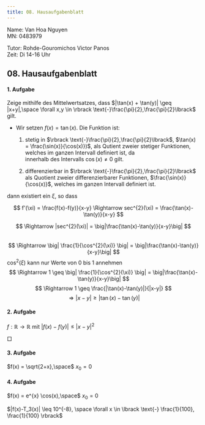 ```yaml
---
title: 08. Hausaufgabenblatt
---
```

Name: Van Hoa Nguyen  
MN: 0483979

Tutor: Rohde-Gouromichos Victor Panos  
Zeit: Di 14-16 Uhr

## 08. Hausaufgabenblatt

#### 1. Aufgabe
Zeige mithilfe des Mittelwertsatzes, dass $|\tan(x) + \tan(y)| \geq |x+y|,\space \forall x,y \in \rbrack \text{-}\frac{\pi}{2},\frac{\pi}{2}\lbrack$  gilt.

- Wir setzen $f(x)=\tan(x)$. Die Funktion ist:
  
  1. stetig in $\rbrack \text{-}\frac{\pi}{2},\frac{\pi}{2}\lbrack$,
  $\tan(x) = \frac{\sin(x)}{\cos(x)})$, als Qutient zweier stetiger Funktionen,
  welches im ganzen Intervall definiert ist, da  
  innerhalb des Intervalls $\cos(x) \neq 0$ gilt.

  3. differenzierbar in $\rbrack \text{-}\frac{\pi}{2},\frac{\pi}{2}\lbrack$
  als Quotient zweier differenzierbarer Funktionen, $\frac{\sin(x)}{\cos(x)}$,
  welches im ganzen Intervall definiert ist.

dann existiert ein $\xi$, so dass 

$$
f'(\xi) = \frac{f(x)-f(y)}{x-y} \Rightarrow 
sec^{2}(\xi) = \frac{\tan(x)-\tan(y)}{x-y}  
$$

$$
\Rightarrow |sec^{2}(\xi)| = \big|\frac{\tan(x)-\tan(y)}{x-y}\big|
$$  
$$
\Rightarrow \big| \frac{1}{\cos^{2}(\xi)} \big| = 
\big|\frac{\tan(x)-\tan(y)}{x-y}\big|  
$$
$\cos^{2}(\xi)$ kann nur Werte von 0 bis 1 annehmen
$$
\Rightarrow 1 \geq
\big| \frac{1}{\cos^{2}(\xi)} \big| = 
\big|\frac{\tan(x)-\tan(y)}{x-y}\big|  
$$
$$
\Rightarrow 1 \geq
\frac{|\tan(x)-\tan(y)|}{|x-y|} 
$$
$$
\Rightarrow |x-y| \geq|\tan(x)-\tan(y)|
$$

#### 2. Aufgabe

$f:\mathbb R \rightarrow \mathbb R$ mit $|f(x) -f(y)| \leq |x-y|^{2}$  

$\Box$

#### 3. Aufgabe
$f(x) = \sqrt{2+x},\space$ $x_0 = 0$

#### 4. Aufgabe
$f(x) = e^{x} \cos(x),\space$ $x_0 = 0$  

$|f(x)-T_3(x)| \leq 10^{-8}, \space \forall x \in \lbrack \text{-} \frac{1}{100}, \frac{1}{100} \rbrack$


